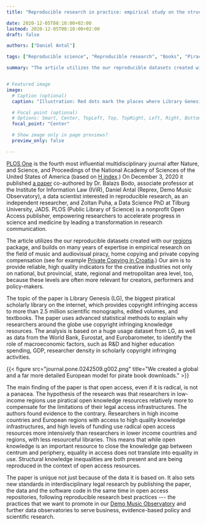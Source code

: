 ```yaml
---
title: "Reproducible research in practice: empirical study on the structural conditions of book piracy in global and European academia"

date: 2020-12-05T08:10:00+02:00
lastmod: 2020-12-05T08:10:00+02:00
draft: false

authors: ["Daniel Antal"]

tags: ["Reproducible science", "Reproducible research", "Books", "Piracy"]

summary: "The article utilizes the our reproducible datasets created with our regions package that provides to provides high quality indicators for the creative industries on provincial, state, regional and metropolitan area level, and builds on many years of expertise in empirical research on the field of music and audiovisual piracy, home copying and private copying compensation."


# Featured image
image:
  # Caption (optional)
  caption: "Illustration: Red dots mark the places where Library Genesis is used in Europe."

  # Focal point (optional)
  # Options: Smart, Center, TopLeft, Top, TopRight, Left, Right, BottomLeft, Bottom, BottomRight
  focal_point: "Center"

  # Show image only in page previews?
  preview_only: false

---
```



[PLOS One](https://journals.plos.org/plosone/) is the fourth most influential multidisciplinary journal after Nature, and Science, and Proceedings of the National Academy of Sciences of the United States of America (based on [H index](https://www.scimagojr.com/journalrank.php?category=1000&area=1000&order=h&ord=desc).) On December 3, 2020 it published [a paper](https://journals.plos.org/plosone/article?id=10.1371/journal.pone.0242509) co-authored by Dr. Balazs Bodo, associate professor at the Institute for Information Law (IViR), Daniel Antal (Reprex, Demo Music Observatory), a data scientist interested in reproducible research, as an independent researcher, and Zoltan Puha, a Data Science PhD at Tilburg University, JADS. PLOS (Public Library of Science) is a nonprofit Open Access publisher, empowering researchers to accelerate progress in science and medicine by leading a transformation in research communication.

The article utilizes the our reproducible datasets created with our [regions](https://regions.dataobservatory.eu/) package, and builds on many years of expertise in empirical research on the field of music and audiovisual piracy, home copying and private copying compensation (see for example [Private Copying in Croatia](https://dataandlyrics.com/publication/private_copying_croatia_2019/).)  Our aim is to provide reliable, high quality indicators for the creative industries not only on national, but provincial, state, regional and metropolitan area level, too, because these levels are often more relevant for creators, performers and policy-makers.

The topic of the paper is Library Genesis (LG), the biggest piratical scholarly library on the internet, which provides copyright infringing access to more than 2.5 million scientific monographs, edited volumes, and textbooks. The paper uses advanced statistical methods to explain why researchers around the globe use copyright infringing knowledge resources. The analysis is based on a huge usage dataset from LG, as well as data from the World Bank, Eurostat, and Eurobarometer, to identify the role of macroeconomic factors, such as R&D and higher education spending, GDP, researcher density in scholarly copyright infringing activities.

{{< figure src="journal.pone.0242509.g002.png" title="We created a global and a far more detailed European model for pirate book downloads." >}}

The main finding of the paper is that open access, even if it is radical, is not a panacea. The hypothesis of the research was that researchers in low-income regions use piratical open knowledge resources relatively more to compensate for the limitations of their legal access infrastructures. The authors found evidence to the contrary. Researchers in high income countries and European regions with access to high quality knowledge infrastructures, and high levels of funding use radical open access resources more intensively than researchers in lower income countries and regions, with less resourceful libraries. This means that while open knowledge is an important resource to close the knowledge gap between centrum and periphery, equality in access does not translate into equality in use. Structural knowledge inequalities are both present and are being reproduced in the context of open access resources.

The paper is unique not just because of the data it is based on. It also sets new standards in interdisciplinary legal research by publishing the paper, the data and the software code in the same time in open access repositories, following reproducible research best practices --- the practices that we want to promote in our [Demo Music Observatory](https://music.dataobservatory.eu/) and further data observatories to serve business, evidence-based policy and scientific research.
